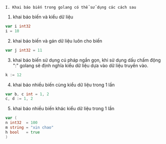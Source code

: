 `I. Khai báo biến trong golang có thể sử dụng các cách sau`
1. khai báo biến và kiểu dữ liệu
```go
var i int32
i = 10
```
2. khai báo biến và gán dữ liệu luôn cho biến
```go
var j int32 = 11
```
3. khai báo biến sử dụng cú pháp ngắn gọn, khi sử dụng dấu chấm động ":" golang sẽ định nghĩa kiểu dữ liệu dựa vào dữ liệu truyền vào.
```go
k := 12
```
4. khai báo nhiều biến cùng kiểu dữ liệu trong 1 lần
```go
var b, c int = 1, 2
c, d := 1, 2
```
5. khai báo nhiều biến khác kiểu dữ liệu trong 1 lần
```go
var (
n int32  = 100
m string = "xin chao"
h bool   = true
)
```


